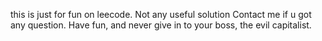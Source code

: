 this is just for fun on leecode.
Not any useful solution
Contact me if u got any question.
Have fun, and never give in to your boss, the evil capitalist.